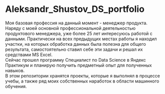 # Aleksandr_Shustov_DS_portfolio
Моя базовая профессия на данный момент - менеджер продукта.\
Наряду с моей основной профессиональной деятельностью продуктового менеджера, уже более 25 лет интересуюсь работой с данными.
Практически на всех предыдущих местах работы я находил участки, на которых обработка данных была полезна для общего результата, самостоятельно ставил себе эти задачи и решал их средствами MS Excel.\
Сейчас прошел программу Специалист по Data Science в Яндекс Практикум и планирую получить предметный опыт для полученных навыков.\
В этом репозитории хранятся проекты, которые я выполнял в процессе учебы, а также ряд моих собственных наработок в области машинного обучения.
